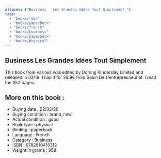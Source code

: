 ```yaml
---
aliases: ["Business   Les Grandes Idées Tout Simplement "] 
tags: 
  - "books/read" 
  - "books/paperback" 
  - "books/french"
  - "books/business"
  - "books/paperback"
  - "books/physical"
---
```



## Business   Les Grandes Idées Tout Simplement 
This book from Various was edited by Dorling Kinderslay Limited  and released in 03/19. I had it for 26.9€ from Salon De L'entrepreuneuriat. I read the 352 pages.

## More on this book :
- Buying date : 22/03/20
- Buying condition : brand_new
- Actual condition : good
- Book type : physical
- Binding : paperback
- Language : French
- Category : Business
- ISBN : 9782810418312
- Weight in grams : 959
